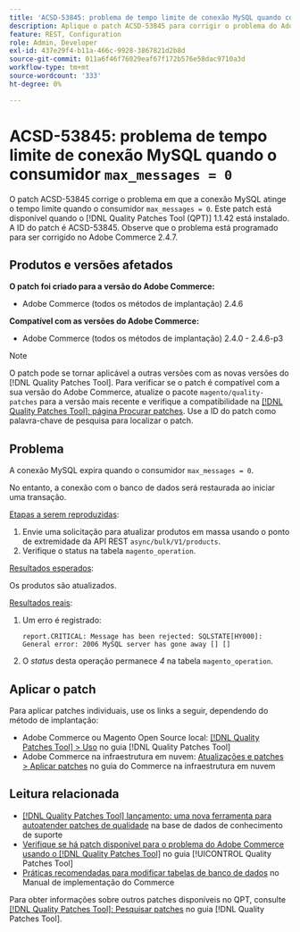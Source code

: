 ```yaml
---
title: 'ACSD-53845: problema de tempo limite de conexão MySQL quando consumidor max_messages = 0'
description: Aplique o patch ACSD-53845 para corrigir o problema do Adobe Commerce em que a conexão MySQL atinge o tempo limite quando o consumidor "max_messages = 0".
feature: REST, Configuration
role: Admin, Developer
exl-id: 437e29f4-b11a-466c-9928-3867821d2b8d
source-git-commit: 011a6f46f76029eaf67f172b576e58dac9710a3d
workflow-type: tm+mt
source-wordcount: '333'
ht-degree: 0%

---
```


# ACSD-53845: problema de tempo limite de conexão MySQL quando o consumidor `max_messages = 0`

O patch ACSD-53845 corrige o problema em que a conexão MySQL atinge o tempo limite quando o consumidor `max_messages = 0`. Este patch está disponível quando o [!DNL Quality Patches Tool (QPT)] 1.1.42 está instalado. A ID do patch é ACSD-53845. Observe que o problema está programado para ser corrigido no Adobe Commerce 2.4.7.

## Produtos e versões afetados

**O patch foi criado para a versão do Adobe Commerce:**

* Adobe Commerce (todos os métodos de implantação) 2.4.6

**Compatível com as versões do Adobe Commerce:**

* Adobe Commerce (todos os métodos de implantação) 2.4.0 - 2.4.6-p3

>[!NOTE]
>
>O patch pode se tornar aplicável a outras versões com as novas versões do [!DNL Quality Patches Tool]. Para verificar se o patch é compatível com a sua versão do Adobe Commerce, atualize o pacote `magento/quality-patches` para a versão mais recente e verifique a compatibilidade na [[!DNL Quality Patches Tool]: página Procurar patches](https://experienceleague.adobe.com/tools/commerce-quality-patches/index.html). Use a ID do patch como palavra-chave de pesquisa para localizar o patch.

## Problema

A conexão MySQL expira quando o consumidor `max_messages = 0`.

No entanto, a conexão com o banco de dados será restaurada ao iniciar uma transação.

<u>Etapas a serem reproduzidas</u>:

1. Envie uma solicitação para atualizar produtos em massa usando o ponto de extremidade da API REST `async/bulk/V1/products`.
1. Verifique o status na tabela `magento_operation`.

<u>Resultados esperados</u>:

Os produtos são atualizados.

<u>Resultados reais</u>:

1. Um erro é registrado:

   ```
   report.CRITICAL: Message has been rejected: SQLSTATE[HY000]: General error: 2006 MySQL server has gone away [] []
   ```

1. O *status* desta operação permanece *4* na tabela `magento_operation`.

## Aplicar o patch

Para aplicar patches individuais, use os links a seguir, dependendo do método de implantação:

* Adobe Commerce ou Magento Open Source local: [[!DNL Quality Patches Tool] > Uso](/help/tools/quality-patches-tool/usage.md) no guia [!DNL Quality Patches Tool]
* Adobe Commerce na infraestrutura em nuvem: [Atualizações e patches > Aplicar patches](https://experienceleague.adobe.com/docs/commerce-cloud-service/user-guide/develop/upgrade/apply-patches.html) no guia do Commerce na infraestrutura em nuvem

## Leitura relacionada

* [[!DNL Quality Patches Tool] lançamento: uma nova ferramenta para autoatender patches de qualidade](https://experienceleague.adobe.com/en/docs/commerce-operations/tools/quality-patches-tool/quality-patches-tool-to-self-serve-quality-patches) na base de dados de conhecimento de suporte
* [Verifique se há patch disponível para o problema do Adobe Commerce usando o  [!DNL Quality Patches Tool]](/help/tools/quality-patches-tool/patches-available-in-qpt/check-patch-for-magento-issue-with-magento-quality-patches.md) no guia [!UICONTROL Quality Patches Tool]
* [Práticas recomendadas para modificar tabelas de banco de dados](https://experienceleague.adobe.com/en/docs/commerce-operations/implementation-playbook/best-practices/development/modifying-core-and-third-party-tables#why-adobe-recommends-avoiding-modifications) no Manual de implementação do Commerce

Para obter informações sobre outros patches disponíveis no QPT, consulte [[!DNL Quality Patches Tool]: Pesquisar patches](https://experienceleague.adobe.com/tools/commerce-quality-patches/index.html) no guia [!DNL Quality Patches Tool].
